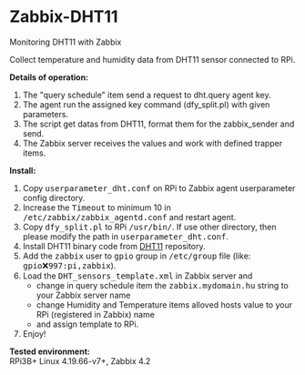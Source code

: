 # Zabbix-DHT11
Monitoring DHT11 with Zabbix

Collect temperature and humidity data from DHT11 sensor connected to RPi.

<b>Details of operation:</b>
1. The "query schedule" item send a request to dht.query agent key.
2. The agent run the assigned key command (dfy_split.pl) with given parameters.
3. The script get datas from DHT11, format them for the zabbix_sender and send.
4. The Zabbix server receives the values and work with defined trapper items.

<b>Install:</b>
1. Copy <tt>userparameter_dht.conf</tt> on RPi to Zabbix agent userparameter config directory.
2. Increase the <tt>Timeout</tt> to minimum 10 in <tt>/etc/zabbix/zabbix_agentd.conf</tt> and restart agent.
3. Copy <tt>dfy_split.pl</tt> to RPi <tt>/usr/bin/</tt>. If use other directory, then please modify the path in <tt>userparameter_dht.conf</tt>.
4. Install DHT11 binary code from <a href=https://github.com/Doffy1/DHT11>DHT11<a> repository.
5. Add the <tt>zabbix</tt> user to <tt>gpio</tt> group in <tt>/etc/group</tt> file (like: <tt>gpio:x:997:pi,zabbix</tt>).
6. Load the <tt>DHT_sensors_template.xml</tt> in Zabbix server and
    - change in query schedule item the <tt>zabbix.mydomain.hu</tt> string to your Zabbix server name
    - change Humidity and Temperature items alloved hosts value to your RPi (registered in Zabbix) name
    - and assign template to RPi.
7. Enjoy!

<b>Tested environment:</b><br>
RPi3B+ Linux 4.19.66-v7+, Zabbix 4.2
